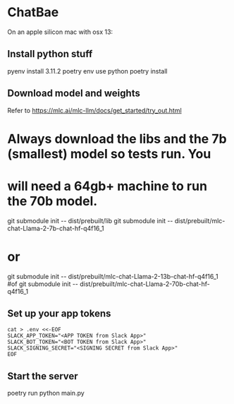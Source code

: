 # ChatBae

On an apple silicon mac with osx 13:

## Install python stuff
pyenv install 3.11.2
poetry env use python
poetry install

## Download model and weights

Refer to https://mlc.ai/mlc-llm/docs/get_started/try_out.html

# Always download the libs and the 7b (smallest) model so tests run. You 
# will need a 64gb+ machine to run the 70b model.
git submodule init -- dist/prebuilt/lib
git submodule init -- dist/prebuilt/mlc-chat-Llama-2-7b-chat-hf-q4f16_1
# or 
git submodule init -- dist/prebuilt/mlc-chat-Llama-2-13b-chat-hf-q4f16_1
#of 
git submodule init -- dist/prebuilt/mlc-chat-Llama-2-70b-chat-hf-q4f16_1

## Set up your app tokens
```shell
cat > .env <<-EOF
SLACK_APP_TOKEN="<APP TOKEN from Slack App>"
SLACK_BOT_TOKEN="<BOT TOKEN from Slack App>"
SLACK_SIGNING_SECRET="<SIGNING SECRET from Slack App>"
EOF
```

## Start the server
poetry run python main.py
